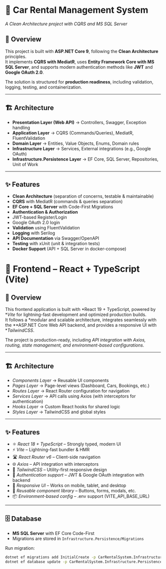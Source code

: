 # 🚗 Car Rental Management System  
*A Clean Architecture project with CQRS and MS SQL Server*

## 📌 Overview
This project is built with **ASP.NET Core 9**, following the **Clean Architecture** principles.  
It implements **CQRS with MediatR**, uses **Entity Framework Core with MS SQL Server**, and supports modern authentication methods like **JWT** and **Google OAuth 2.0**.  

The solution is structured for **production readiness**, including validation, logging, testing, and containerization.

---

## 🏗️ Architecture
- **Presentation Layer (Web API)** → Controllers, Swagger, Exception handling  
- **Application Layer** → CQRS (Commands/Queries), MediatR, FluentValidation  
- **Domain Layer** → Entities, Value Objects, Enums, Domain rules  
- **Infrastructure Layer** → Services, External integrations (e.g., Google OAuth)  
- **Infrastructure.Persistence Layer** → EF Core, SQL Server, Repositories, Unit of Work  

---

## ✨ Features
-  **Clean Architecture** (separation of concerns, testable & maintainable)  
-  **CQRS** with MediatR (commands & queries separation)  
-  **EF Core + SQL Server** with Code-First Migrations  
-  **Authentication & Authorization**  
  - JWT-based Register/Login  
  - Google OAuth 2.0 login  
-  **Validation** using FluentValidation  
-  **Logging** with Serilog  
-  **API Documentation** via Swagger/OpenAPI  
-  **Testing** with xUnit (unit & integration tests)  
-  **Docker Support** (API + SQL Server in docker-compose)  

# 🎨 Frontend – React + TypeScript (Vite)

## 📌 Overview
This frontend application is built with *React 19 + TypeScript, powered by **Vite* for lightning-fast development and optimized production builds.  
It follows a *modular and scalable architecture, integrates seamlessly with the **ASP.NET Core Web API backend, and provides a responsive UI with **TailwindCSS*.

The project is production-ready, including *API integration with Axios, routing, state management, and environment-based configurations*.

---

## 🏗 Architecture

- *Components Layer* → Reusable UI components  
- *Pages Layer* → Page-level views (Dashboard, Cars, Bookings, etc.)  
- *Routes Layer* → React Router configuration for navigation  
- *Services Layer* → API calls using Axios (with interceptors for authentication)  
- *Hooks Layer* → Custom React hooks for shared logic  
- *Styles Layer* → TailwindCSS and global styles  

---

## ✨ Features

- ⚛ *React 18 + TypeScript* – Strongly typed, modern UI  
- ⚡ *Vite* – Lightning-fast bundler & HMR  
- 🛣 *React Router v6* – Client-side navigation  
- 🌐 *Axios* – API integration with interceptors  
- 🎨 *TailwindCSS* – Utility-first responsive design  
- 🔑 *Authentication support* – JWT & Google OAuth integration with backend  
- 📱 *Responsive UI* – Works on mobile, tablet, and desktop  
- 🧩 *Reusable component library* – Buttons, forms, modals, etc.  
- 📦 *Environment-based config* – .env support (VITE_API_BASE_URL)

---

## 🗄️ Database
- **MS SQL Server** with EF Core Code-First  
- Migrations are stored in `Infrastructure.Persistence/Migrations`  

Run migration:
```bash
dotnet ef migrations add InitialCreate -p CarRentalSystem.Infrastructure -s CarRentalSystem.WebApi -o Persistence/Migrations
dotnet ef database update -p CarRentalSystem.Infrastructure.Persistence -s CarRentalSystem.WebApi

